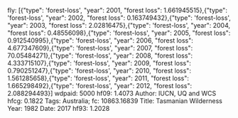 fly: [{"type": 'forest-loss', "year": 2001, "forest loss": 1.661945515},{"type": 'forest-loss', "year": 2002, "forest loss": 0.163749432},{"type": 'forest-loss', "year": 2003, "forest loss": 2.02816475},{"type": 'forest-loss', "year": 2004, "forest loss": 0.48556098},{"type": 'forest-loss', "year": 2005, "forest loss": 0.912540995},{"type": 'forest-loss', "year": 2006, "forest loss": 4.677347609},{"type": 'forest-loss', "year": 2007, "forest loss": 70.05484271},{"type": 'forest-loss', "year": 2008, "forest loss": 4.333715107},{"type": 'forest-loss', "year": 2009, "forest loss": 0.790251247},{"type": 'forest-loss', "year": 2010, "forest loss": 1.561285658},{"type": 'forest-loss', "year": 2011, "forest loss": 1.665298492},{"type": 'forest-loss', "year": 2012, "forest loss": 2.088294493}]
wdpaid: 5000
hf09: 1.4073
Author: IUCN, UQ and WCS
hfcg: 0.1822
Tags: Australia;
fc: 10863.16839
Title: Tasmanian Wilderness
Year: 1982
Date: 2017
hf93: 1.2028
